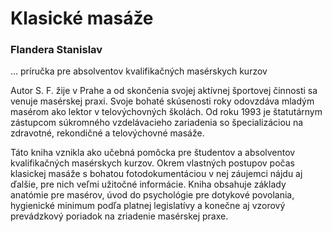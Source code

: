 Klasické masáže
===============

### Flandera Stanislav

… príručka pre absolventov kvalifikačných masérskych kurzov

Autor S. F. žije v Prahe a od skončenia svojej aktívnej športovej činnosti sa
venuje masérskej praxi. Svoje bohaté skúsenosti roky odovzdáva mladým masérom
ako lektor v telovýchovných školách. Od roku 1993 je štatutárnym zástupcom
súkromného vzdelávacieho zariadenia so špecializáciou na zdravotné, rekondičné a
telovýchovné masáže.

Táto kniha vznikla ako učebná pomôcka pre študentov a absolventov kvalifikačných
masérskych kurzov. Okrem vlastných postupov počas klasickej masáže s bohatou
fotodokumentáciou v nej záujemci nájdu aj ďalšie, pre nich veľmi užitočné
informácie. Kniha obsahuje základy anatómie pre masérov, úvod do psychológie pre
dotykové povolania, hygienické minimum podľa platnej legislatívy a konečne aj
vzorový prevádzkový poriadok na zriadenie masérskej praxe.

